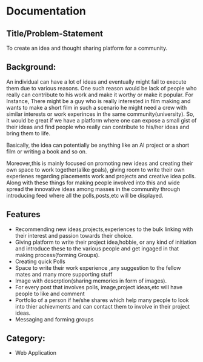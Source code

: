 # Documentation

## Title/Problem-Statement
  To create an idea and thought sharing platform for a community.

## Background:
   An individual can have a lot of ideas and eventually might fail to execute them due to various reasons. One such reason would be lack of people who really can contribute to his work and make it worthy or make it popular.
   For Instance, There might be a guy who is really interested in film making and wants to make a short film in such a scenario he might need a crew with similar interests or work experinces in the same community(university).
   So, it would be great if we have a platform where one can expose a small gist of their ideas and find people who really can contribute to his/her ideas and bring them to life.
   
   Basically, the idea can potentially be anything like an AI project or a short film or writing a book and so on. 
		
   Moreover,this is mainly focused on promoting new ideas and creating their own space to work together(alike goals), giving room to write their own experienes regarding placements work and projects and creative idea polls.
   Along with these things for making people involved into this and  wide spread the innovative ideas among masses in the community through introducing feed where all the polls,posts,etc will be displayed.
   
   
## Features

* Recommending new ideas,projects,experiences to the bulk linking with their interest and passion towards their choice.
* Giving platform to write their project idea,hobbie, or any kind of initiation and introduce these to the various people and get ingaged in that making process(forming Groups).
* Creating quick Polls
* Space to write their work experience ,any suggestion to the fellow mates and many more supporting stuff
* Image with descrption(sharing memories in form of images).
* For every post that involves polls, image,project ideas,etc will have people to like and comment
* Portfolio of a person if he/she shares which help many people to look into thier achievments and can contact them to involve in their project ideas.
* Messaging and forming groups 


## Category:
* Web Application
